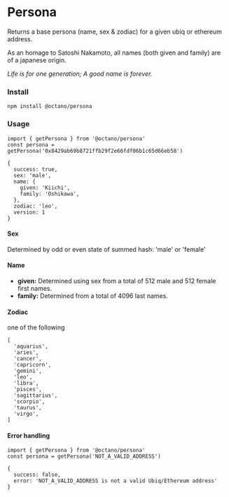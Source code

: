 # Persona

Returns a base persona (name, sex & zodiac) for a given ubiq or ethereum address.

As an homage to Satoshi Nakamoto, all names (both given and family) are of a japanese origin.

*Life is for one generation; A good name is forever.*

### Install 

```
npm install @octano/persona
```

### Usage

```
import { getPersona } from '@octano/persona'
const persona = getPersona('0x8429ab69b8721ffb29f2e66fdf06b1c65d66eb58')
```

```
{
  success: true,
  sex: 'male',
  name: {
    given: 'Kiichi',
    family: 'Oshikawa',
  },
  zodiac: 'leo',
  version: 1
}
```

#### Sex

Determined by odd or even state of summed hash: 'male' or 'female'

#### Name

* __given:__ Determined using sex from a total of 512 male and 512 female first names. 
* __family:__ Determined from a total of 4096 last names.

#### Zodiac

one of the following

```
[
  'aquarius',
  'aries',
  'cancer',
  'capricorn',
  'gemini',
  'leo',
  'libra',
  'pisces',
  'sagittarius',
  'scorpio',
  'taurus',
  'virgo',
]
```

#### Error handling

```
import { getPersona } from '@octano/persona'
const persona = getPersona('NOT_A_VALID_ADDRESS')
```

```
{
  success: false,
  error: 'NOT_A_VALID_ADDRESS is not a valid Ubiq/Ethereum address'
}
```